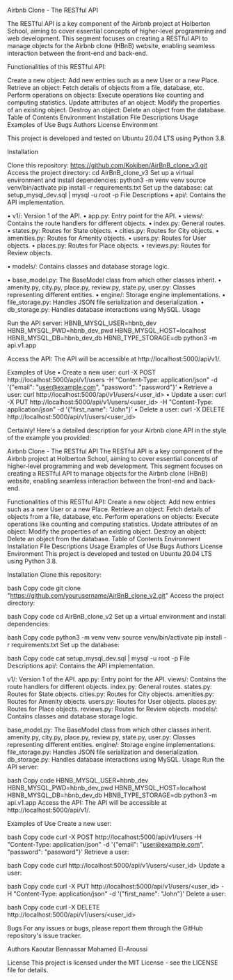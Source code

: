 Airbnb Clone - The RESTful API

The RESTful API is a key component of the Airbnb project at Holberton School, aiming to cover essential concepts of higher-level programming and web development. This segment focuses on creating a RESTful API to manage objects for the Airbnb clone (HBnB) website, enabling seamless interaction between the front-end and back-end.

Functionalities of this RESTful API:

Create a new object: Add new entries such as a new User or a new Place.
Retrieve an object: Fetch details of objects from a file, database, etc.
Perform operations on objects: Execute operations like counting and computing statistics.
Update attributes of an object: Modify the properties of an existing object.
Destroy an object: Delete an object from the database.
Table of Contents
Environment
Installation
File Descriptions
Usage
Examples of Use
Bugs
Authors
License
Environment

This project is developed and tested on Ubuntu 20.04 LTS using Python 3.8.

Installation

Clone this repository: https://github.com/Kokiben/AirBnB_clone_v3.git
Access the project directory: cd AirBnB_clone_v3
Set up a virtual environment and install dependencies: python3 -m venv venv
source venv/bin/activate
pip install -r requirements.txt
Set up the database: cat setup_mysql_dev.sql | mysql -u root -p
File Descriptions
 • api/: Contains the API implementation.

 • v1/: Version 1 of the API.
 • app.py: Entry point for the API.
 • views/: Contains the route handlers for different objects.
 • index.py: General routes.
 • states.py: Routes for State objects.
 • cities.py: Routes for City objects.
 • amenities.py: Routes for Amenity objects.
 • users.py: Routes for User objects.
 • places.py: Routes for Place objects.
 • reviews.py: Routes for Review objects.

 • models/: Contains classes and database storage logic.

 • base_model.py: The BaseModel class from which other classes inherit.
 • amenity.py, city.py, place.py, review.py, state.py, user.py: Classes representing different entities.
 • engine/: Storage engine implementations.
 • file_storage.py: Handles JSON file serialization and deserialization.
 • db_storage.py: Handles database interactions using MySQL.
Usage

Run the API server: HBNB_MYSQL_USER=hbnb_dev HBNB_MYSQL_PWD=hbnb_dev_pwd HBNB_MYSQL_HOST=localhost HBNB_MYSQL_DB=hbnb_dev_db HBNB_TYPE_STORAGE=db python3 -m api.v1.app

Access the API: The API will be accessible at http://localhost:5000/api/v1/.

Examples of Use
 • Create a new user: curl -X POST http://localhost:5000/api/v1/users -H "Content-Type: application/json" -d '{"email": "user@example.com", "password": "password"}'
 • Retrieve a user: curl http://localhost:5000/api/v1/users/<user_id>
 • Update a user: curl -X PUT http://localhost:5000/api/v1/users/<user_id> -H "Content-Type: application/json" -d '{"first_name": "John"}'
 • Delete a user: curl -X DELETE http://localhost:5000/api/v1/users/<user_id>

Certainly! Here's a detailed description for your Airbnb clone API in the style of the example you provided:

Airbnb Clone - The RESTful API
The RESTful API is a key component of the Airbnb project at Holberton School, aiming to cover essential concepts of higher-level programming and web development. This segment focuses on creating a RESTful API to manage objects for the Airbnb clone (HBnB) website, enabling seamless interaction between the front-end and back-end.

Functionalities of this RESTful API:
Create a new object: Add new entries such as a new User or a new Place.
Retrieve an object: Fetch details of objects from a file, database, etc.
Perform operations on objects: Execute operations like counting and computing statistics.
Update attributes of an object: Modify the properties of an existing object.
Destroy an object: Delete an object from the database.
Table of Contents
Environment
Installation
File Descriptions
Usage
Examples of Use
Bugs
Authors
License
Environment
This project is developed and tested on Ubuntu 20.04 LTS using Python 3.8.

Installation
Clone this repository:

bash
Copy code
git clone "https://github.com/yourusername/AirBnB_clone_v2.git"
Access the project directory:

bash
Copy code
cd AirBnB_clone_v2
Set up a virtual environment and install dependencies:

bash
Copy code
python3 -m venv venv
source venv/bin/activate
pip install -r requirements.txt
Set up the database:

bash
Copy code
cat setup_mysql_dev.sql | mysql -u root -p
File Descriptions
api/: Contains the API implementation.

v1/: Version 1 of the API.
app.py: Entry point for the API.
views/: Contains the route handlers for different objects.
index.py: General routes.
states.py: Routes for State objects.
cities.py: Routes for City objects.
amenities.py: Routes for Amenity objects.
users.py: Routes for User objects.
places.py: Routes for Place objects.
reviews.py: Routes for Review objects.
models/: Contains classes and database storage logic.

base_model.py: The BaseModel class from which other classes inherit.
amenity.py, city.py, place.py, review.py, state.py, user.py: Classes representing different entities.
engine/: Storage engine implementations.
file_storage.py: Handles JSON file serialization and deserialization.
db_storage.py: Handles database interactions using MySQL.
Usage
Run the API server:

bash
Copy code
HBNB_MYSQL_USER=hbnb_dev HBNB_MYSQL_PWD=hbnb_dev_pwd HBNB_MYSQL_HOST=localhost HBNB_MYSQL_DB=hbnb_dev_db HBNB_TYPE_STORAGE=db python3 -m api.v1.app
Access the API: The API will be accessible at http://localhost:5000/api/v1/.

Examples of Use
Create a new user:

bash
Copy code
curl -X POST http://localhost:5000/api/v1/users -H "Content-Type: application/json" -d '{"email": "user@example.com", "password": "password"}'
Retrieve a user:

bash
Copy code
curl http://localhost:5000/api/v1/users/<user_id>
Update a user:

bash
Copy code
curl -X PUT http://localhost:5000/api/v1/users/<user_id> -H "Content-Type: application/json" -d '{"first_name": "John"}'
Delete a user:

bash
Copy code
curl -X DELETE http://localhost:5000/api/v1/users/<user_id>

Bugs
For any issues or bugs, please report them through the GitHub repository's issue tracker.

Authors
Kaoutar Bennassar
Mohamed El-Aroussi

License
This project is licensed under the MIT License - see the LICENSE file for details.
